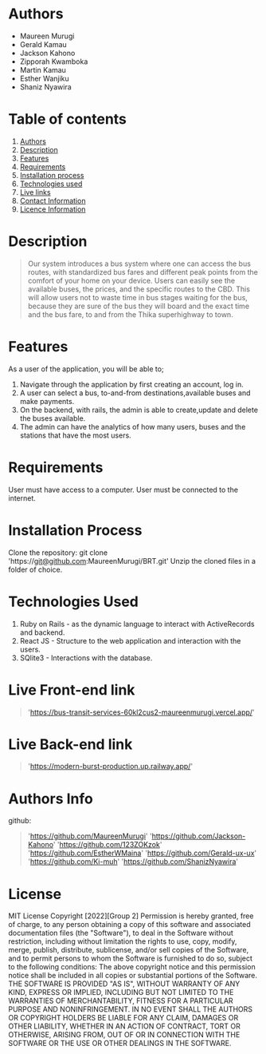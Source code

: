 # Authors
* Maureen Murugi
* Gerald Kamau
* Jackson Kahono
* Zipporah Kwamboka
* Martin Kamau
* Esther Wanjiku
* Shaniz Nyawira

# Table of contents
1. [Authors](#contributers)
2. [Description](#Description)
3. [Features](Features)
4. [Requirements](#Requirements)
5. [Installation process](#Installation)
6. [Technologies used](#Technologies)
7. [Live links](#Links)
8. [Contact Information](#COntact-Information)
9. [Licence Information](#License)
# Description
>  Our system introduces a bus system where one can access the bus routes, with standardized bus fares and different peak points from the comfort of  your home on your device.  Users can easily see the available buses, the prices, and the specific routes to the CBD.
 This will allow users not to waste time in bus stages waiting for the bus, because they are sure of the bus they will board and the exact time and the bus fare, to and from the Thika superhighway to town.

# Features
As a user of the application, you will be able to;
1. Navigate through the application by first creating an account, log in.
2. A user can select a bus, to-and-from destinations,available buses and make payments.
3. On the backend, with rails, the admin is able to create,update and delete the buses available.
4. The admin can have the analytics of how many users, buses and the stations that have the most users.
# Requirements
User must have access to a computer.
User must be connected to the internet.
# Installation Process
Clone the repository: git clone 'https://git@github.com:MaureenMurugi/BRT.git'
Unzip the cloned files in a folder of choice.
# Technologies Used
1. Ruby on Rails - as the dynamic language to interact with ActiveRecords and backend.
2. React JS - Structure to the web application and interaction with the users.
3. SQlite3 - Interactions with the database.
# Live Front-end link
> 'https://bus-transit-services-60kl2cus2-maureenmurugi.vercel.app/'
# Live Back-end link
> 'https://modern-burst-production.up.railway.app/'
# Authors Info
github:
>'https://github.com/MaureenMurugi'
>'https://github.com/Jackson-Kahono'
>'https://github.com/123ZOKzok'
>'https://github.com/EstherWMaina'
>'https://github.com/Gerald-ux-ux'
>'https://github.com/Ki-muh'
>'https://github.com/ShanizNyawira'
# License
MIT License
Copyright [2022][Group 2]
Permission is hereby granted, free of charge, to any person obtaining a copy of this software and associated documentation files (the "Software"), to deal in the Software without restriction, including without limitation the rights to use, copy, modify, merge, publish, distribute, sublicense, and/or sell copies of the Software, and to permit persons to whom the Software is furnished to do so, subject to the following conditions:
The above copyright notice and this permission notice shall be included in all copies or substantial portions of the Software.
THE SOFTWARE IS PROVIDED "AS IS", WITHOUT WARRANTY OF ANY KIND, EXPRESS OR IMPLIED, INCLUDING BUT NOT LIMITED TO THE WARRANTIES OF MERCHANTABILITY, FITNESS FOR A PARTICULAR PURPOSE AND NONINFRINGEMENT. IN NO EVENT SHALL THE AUTHORS OR COPYRIGHT HOLDERS BE LIABLE FOR ANY CLAIM, DAMAGES OR OTHER LIABILITY, WHETHER IN AN ACTION OF CONTRACT, TORT OR OTHERWISE, ARISING FROM, OUT OF OR IN CONNECTION WITH THE SOFTWARE OR THE USE OR OTHER DEALINGS IN THE SOFTWARE.